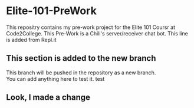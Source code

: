 # Elite-101-PreWork
This repositry contains my pre-work project for the Elite 101 Coursr at Code2College.
This Pre-Work is a Chili's server/receiver chat bot.
This line is added from Repl.it

## This section is added to the new branch
This branch will be pushed in the repository as a new branch.<br/>
You can add anything here to test it.
test

## Look, I made a change

